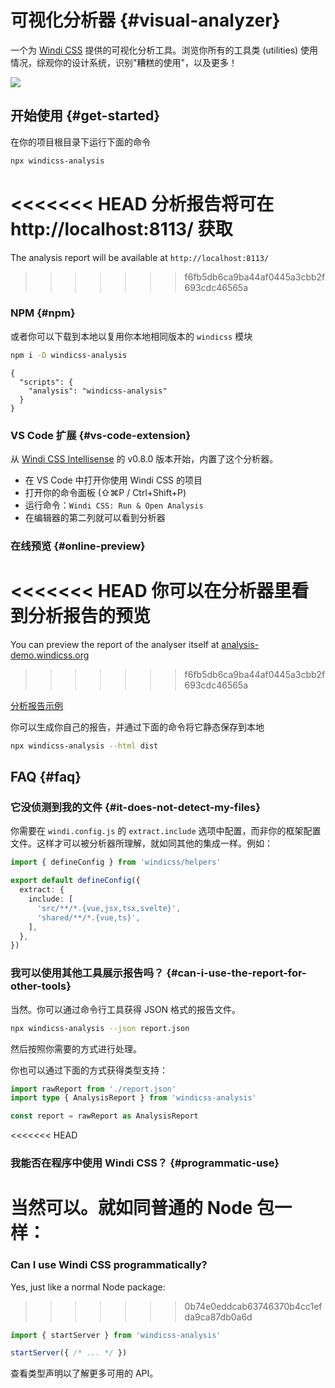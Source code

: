 # 可视化分析器 {#visual-analyzer}

<PackageInfo name="windicss-analysis" author="antfu" />

一个为 [Windi CSS](https://github.com/windicss/windicss) 提供的可视化分析工具。浏览你所有的工具类 (utilities) 使用情况，综观你的设计系统，识别"糟糕的使用"，以及更多！

<img src="https://user-images.githubusercontent.com/11247099/113150805-0c43f880-9267-11eb-85a6-ec1a2f1eed37.png" />

## 开始使用 {#get-started}

在你的项目根目录下运行下面的命令

```bash
npx windicss-analysis
```

<<<<<<< HEAD
分析报告将可在 http://localhost:8113/ 获取
=======
The analysis report will be available at `http://localhost:8113/`
>>>>>>> f6fb5db6ca9ba44af0445a3cbb2f693cdc46565a

### NPM {#npm}

或者你可以下载到本地以复用你本地相同版本的 `windicss` 模块

```bash
npm i -D windicss-analysis
```

```json5 package.json
{
  "scripts": {
    "analysis": "windicss-analysis"
  }
}
```

### VS Code 扩展 {#vs-code-extension}

从 [Windi CSS Intellisense](https://github.com/windicss/windicss-intellisense) 的 v0.8.0 版本开始，内置了这个分析器。

- 在 VS Code 中打开你使用 Windi CSS 的项目
- 打开你的命令面板 (⇧⌘P / Ctrl+Shift+P)
- 运行命令：`Windi CSS: Run & Open Analysis`
- 在编辑器的第二列就可以看到分析器

### 在线预览 {#online-preview}

<<<<<<< HEAD
你可以在分析器里看到分析报告的预览
=======
You can preview the report of the analyser itself at
[analysis-demo.windicss.org](http://analysis-demo.windicss.org)
>>>>>>> f6fb5db6ca9ba44af0445a3cbb2f693cdc46565a

[分析报告示例](http://analysis-demo.windicss.org)

你可以生成你自己的报告，并通过下面的命令将它静态保存到本地

```bash
npx windicss-analysis --html dist
```

## FAQ {#faq}

### 它没侦测到我的文件 {#it-does-not-detect-my-files}

你需要在 `windi.config.js` 的 `extract.include` 选项中配置，而非你的框架配置文件。这样才可以被分析器所理解，就如同其他的集成一样。例如：

```ts windi.config.js
import { defineConfig } from 'windicss/helpers'

export default defineConfig({
  extract: {
    include: [
      'src/**/*.{vue,jsx,tsx,svelte}',
      'shared/**/*.{vue,ts}',
    ],
  },
})
```

### 我可以使用其他工具展示报告吗？ {#can-i-use-the-report-for-other-tools}

当然。你可以通过命令行工具获得 JSON 格式的报告文件。

```bash
npx windicss-analysis --json report.json
```

然后按照你需要的方式进行处理。

你也可以通过下面的方式获得类型支持：

```ts
import rawReport from './report.json'
import type { AnalysisReport } from 'windicss-analysis'

const report = rawReport as AnalysisReport
```

<<<<<<< HEAD
### 我能否在程序中使用 Windi CSS？ {#programmatic-use}

当然可以。就如同普通的 Node 包一样：
=======
### Can I use Windi CSS programmatically?

Yes, just like a normal Node package:
>>>>>>> 0b74e0eddcab63746370b4cc1efda9ca87db0a6d

```ts
import { startServer } from 'windicss-analysis'

startServer({ /* ... */ })
```

查看类型声明以了解更多可用的 API。
